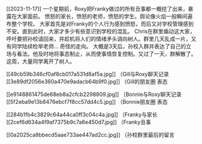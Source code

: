 [[2023-11-17]]
一个星期前，Roxy把Franky做过的所有丑事都一概挖了出来，暴露在大家面前。
愤怒的家长，愤怒的老师，愤怒的学生。舆论像火焰一般瞬间遍布整个学校。
大家首先是对Franky的个人行为感到愤怒，而后又对学校管理感到不安。直到此时，大家才多少有些意识到学校的混乱。
Chris在群里煽动这大家，呼吁要把孙校请回来，并趁机将人们的情绪矛头调向树人。群里几天乱成一片，又有同学陆续检举老师...
奇怪的走向。
大概是3天后，孙校入群并表达了自己的立场与看法。他及时地将事态制止，从而使事情恢复控制。又过了一天，群解散了。
这周，大量同学离开了树人。



[[49cb59b346cf0af8cb017a531d8af5a.jpg]]  （Gill与Roxy聊天记录
[[3e89df2056e360a470e9adacb64b9f0.jpg]] （Gill的朋友圈 表态

[[e9148861475de68eb8a2cfcb2298809.jpg]]  （Bonnie与Roxy聊天记录
[[5f2eba9e13b8476ebcf7f8cc57dd4c5.jpg]]  （Bonnie朋友圈 表态

[[284b1fb4c3829c64a44ca0ff3c04c4a.jpg]]  （Franky与家长
[[2cef6d634a4f9af7375b9c7a6e450d7.jpg]] （Franky丑事

[[0a2025ca8bbecd5aae733ae447ad2cc.jpg]] （孙校群里最后的留言